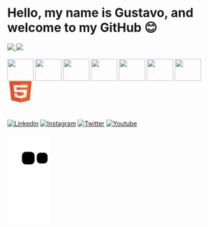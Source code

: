 # Hello, my name is Gustavo, and welcome to my GitHub 😊

<div align="">
  <a href="https://github.com/gyhayashi">
    <img height="145em" src="https://github-readme-stats.vercel.app/api?username=gyhayashi&count_private=true&include_all_commits=true&show_icons=true&theme=dracula&hide_border=false&show_owner=true"/>
    <img height="145em" src="https://github-readme-stats.vercel.app/api/top-langs/?username=gyhayashi&theme=dracula&hide_border=false&&layout=compact"/>
  </a>
</div>

<div style="display: inline_block"><br>
  
  <img align="center" height="50" width="60" src="https://cdn.jsdelivr.net/gh/devicons/devicon/icons/python/python-original.svg" />
          
  <img align="center" height="50" width="60" src="https://cdn.jsdelivr.net/gh/devicons/devicon/icons/mysql/mysql-original-wordmark.svg" />

  <img align="center" height="50" width="60" src="https://cdn.jsdelivr.net/gh/devicons/devicon@latest/icons/amazonwebservices/amazonwebservices-plain-wordmark.svg" />
  
  <img align="center" height="50" width="60" src="https://cdn.jsdelivr.net/gh/devicons/devicon/icons/git/git-original.svg" />
  
  <img align="center" height="50" width="60" src="https://cdn.jsdelivr.net/gh/devicons/devicon/icons/linux/linux-original.svg" />
  
  <img align="center" height="50" width="60" src="https://cdn.jsdelivr.net/gh/devicons/devicon/icons/mongodb/mongodb-original.svg" />

  <img align="center" height="50" width="60" src="https://cdn.jsdelivr.net/gh/devicons/devicon/icons/r/r-original.svg" />        
          
  <img align="center" height="50" width="60" src="https://raw.githubusercontent.com/devicons/devicon/master/icons/html5/html5-original.svg">

</div>

#

[![Linkedin](https://img.shields.io/badge/LinkedIn-0077B5?style=for-the-badge&logo=linkedin&logoColor=white)](https://www.linkedin.com/in/brenno-sullivan-662372185/)
[![Instagram](https://img.shields.io/badge/Instagram-E4405F?style=for-the-badge&logo=instagram&logoColor=white)](https://www.instagram.com/brenno.varos/)
[![Twitter](https://img.shields.io/badge/Twitter-1DA1F2?style=for-the-badge&logo=twitter&logoColor=white)](https://twitter.com/BrennoSullivan)
[![Youtube](https://img.shields.io/badge/YouTube-FF0000?style=for-the-badge&logo=youtube&logoColor=white)](https://www.youtube.com/@varos-programacao)


###

 ![Snake animation](https://github.com/brennosullivan/brennosullivan/blob/output/github-contribution-grid-snake.svg)
